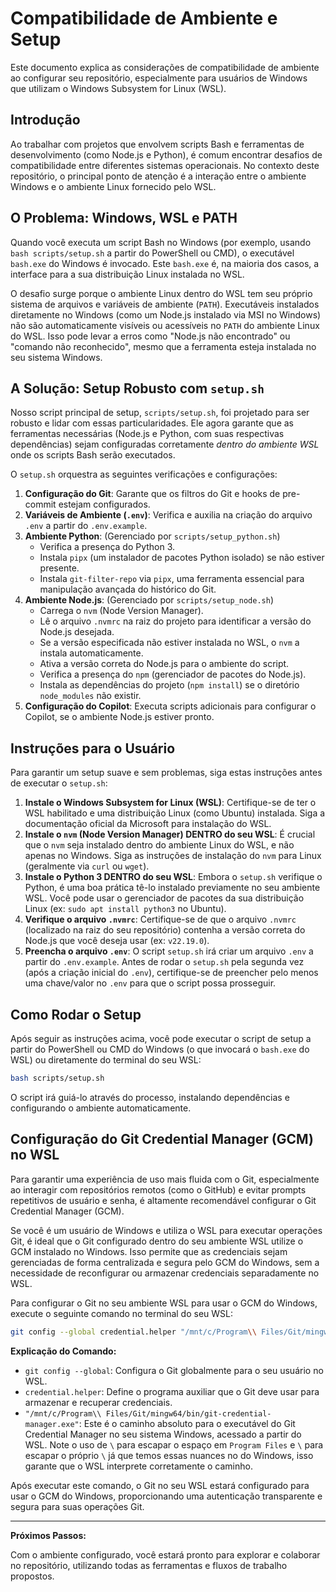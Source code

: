 # Compatibilidade de Ambiente e Setup

Este documento explica as considerações de compatibilidade de ambiente ao configurar seu repositório, especialmente para usuários de Windows que utilizam o Windows Subsystem for Linux (WSL).

## Introdução

Ao trabalhar com projetos que envolvem scripts Bash e ferramentas de desenvolvimento (como Node.js e Python), é comum encontrar desafios de compatibilidade entre diferentes sistemas operacionais. No contexto deste repositório, o principal ponto de atenção é a interação entre o ambiente Windows e o ambiente Linux fornecido pelo WSL.

## O Problema: Windows, WSL e PATH

Quando você executa um script Bash no Windows (por exemplo, usando `bash scripts/setup.sh` a partir do PowerShell ou CMD), o executável `bash.exe` do Windows é invocado. Este `bash.exe` é, na maioria dos casos, a interface para a sua distribuição Linux instalada no WSL.

O desafio surge porque o ambiente Linux dentro do WSL tem seu próprio sistema de arquivos e variáveis de ambiente (`PATH`). Executáveis instalados diretamente no Windows (como um Node.js instalado via MSI no Windows) não são automaticamente visíveis ou acessíveis no `PATH` do ambiente Linux do WSL. Isso pode levar a erros como "Node.js não encontrado" ou "comando não reconhecido", mesmo que a ferramenta esteja instalada no seu sistema Windows.

## A Solução: Setup Robusto com `setup.sh`

Nosso script principal de setup, `scripts/setup.sh`, foi projetado para ser robusto e lidar com essas particularidades. Ele agora garante que as ferramentas necessárias (Node.js e Python, com suas respectivas dependências) sejam configuradas corretamente *dentro do ambiente WSL* onde os scripts Bash serão executados.

O `setup.sh` orquestra as seguintes verificações e configurações:

1.  **Configuração do Git**: Garante que os filtros do Git e hooks de pre-commit estejam configurados.
2.  **Variáveis de Ambiente (`.env`)**: Verifica e auxilia na criação do arquivo `.env` a partir do `.env.example`.
3.  **Ambiente Python**: (Gerenciado por `scripts/setup_python.sh`)
    *   Verifica a presença do Python 3.
    *   Instala `pipx` (um instalador de pacotes Python isolado) se não estiver presente.
    *   Instala `git-filter-repo` via `pipx`, uma ferramenta essencial para manipulação avançada do histórico do Git.
4.  **Ambiente Node.js**: (Gerenciado por `scripts/setup_node.sh`)
    *   Carrega o `nvm` (Node Version Manager).
    *   Lê o arquivo `.nvmrc` na raiz do projeto para identificar a versão do Node.js desejada.
    *   Se a versão especificada não estiver instalada no WSL, o `nvm` a instala automaticamente.
    *   Ativa a versão correta do Node.js para o ambiente do script.
    *   Verifica a presença do `npm` (gerenciador de pacotes do Node.js).
    *   Instala as dependências do projeto (`npm install`) se o diretório `node_modules` não existir.
5.  **Configuração do Copilot**: Executa scripts adicionais para configurar o Copilot, se o ambiente Node.js estiver pronto.

## Instruções para o Usuário

Para garantir um setup suave e sem problemas, siga estas instruções antes de executar o `setup.sh`:

1.  **Instale o Windows Subsystem for Linux (WSL)**: Certifique-se de ter o WSL habilitado e uma distribuição Linux (como Ubuntu) instalada. Siga a documentação oficial da Microsoft para instalação do WSL.
2.  **Instale o `nvm` (Node Version Manager) DENTRO do seu WSL**: É crucial que o `nvm` seja instalado dentro do ambiente Linux do WSL, e não apenas no Windows. Siga as instruções de instalação do `nvm` para Linux (geralmente via `curl` ou `wget`).
3.  **Instale o Python 3 DENTRO do seu WSL**: Embora o `setup.sh` verifique o Python, é uma boa prática tê-lo instalado previamente no seu ambiente WSL. Você pode usar o gerenciador de pacotes da sua distribuição Linux (ex: `sudo apt install python3` no Ubuntu).
4.  **Verifique o arquivo `.nvmrc`**: Certifique-se de que o arquivo `.nvmrc` (localizado na raiz do seu repositório) contenha a versão correta do Node.js que você deseja usar (ex: `v22.19.0`).
5.  **Preencha o arquivo `.env`**: O script `setup.sh` irá criar um arquivo `.env` a partir do `.env.example`. Antes de rodar o `setup.sh` pela segunda vez (após a criação inicial do `.env`), certifique-se de preencher pelo menos uma chave/valor no `.env` para que o script possa prosseguir.

## Como Rodar o Setup

Após seguir as instruções acima, você pode executar o script de setup a partir do PowerShell ou CMD do Windows (o que invocará o `bash.exe` do WSL) ou diretamente do terminal do seu WSL:

```bash
bash scripts/setup.sh
```

O script irá guiá-lo através do processo, instalando dependências e configurando o ambiente automaticamente.

## Configuração do Git Credential Manager (GCM) no WSL

Para garantir uma experiência de uso mais fluida com o Git, especialmente ao interagir com repositórios remotos (como o GitHub) e evitar prompts repetitivos de usuário e senha, é altamente recomendável configurar o Git Credential Manager (GCM).

Se você é um usuário de Windows e utiliza o WSL para executar operações Git, é ideal que o Git configurado dentro do seu ambiente WSL utilize o GCM instalado no Windows. Isso permite que as credenciais sejam gerenciadas de forma centralizada e segura pelo GCM do Windows, sem a necessidade de reconfigurar ou armazenar credenciais separadamente no WSL.

Para configurar o Git no seu ambiente WSL para usar o GCM do Windows, execute o seguinte comando no terminal do seu WSL:

```bash
git config --global credential.helper "/mnt/c/Program\\ Files/Git/mingw64/bin/git-credential-manager.exe"
```

**Explicação do Comando:**

*   `git config --global`: Configura o Git globalmente para o seu usuário no WSL.
*   `credential.helper`: Define o programa auxiliar que o Git deve usar para armazenar e recuperar credenciais.
*   `"/mnt/c/Program\\ Files/Git/mingw64/bin/git-credential-manager.exe"`: Este é o caminho absoluto para o executável do Git Credential Manager no seu sistema Windows, acessado a partir do WSL. Note o uso de `\` para escapar o espaço em `Program Files` e `\` para escapar o próprio `\` já que temos essas nuances no do Windows, isso garante que o WSL interprete corretamente o caminho.

Após executar este comando, o Git no seu WSL estará configurado para usar o GCM do Windows, proporcionando uma autenticação transparente e segura para suas operações Git.

---

**Próximos Passos:**

Com o ambiente configurado, você estará pronto para explorar e colaborar no repositório, utilizando todas as ferramentas e fluxos de trabalho propostos.
